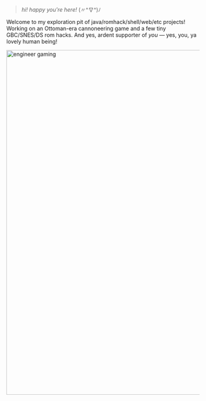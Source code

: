 > _hi! happy you're here!_ (〃^∇^)ﾉ 

Welcome to my exploration pit of java/romhack/shell/web/etc projects! Working on an Ottoman-era cannoneering game and a few tiny GBC/SNES/DS rom hacks. And yes, ardent supporter of _you_ — yes, you, ya lovely human being!
<p align:"center">
<img width="898" alt="engineer gaming" src="https://github.com/pocketrice/pocketrice/assets/79682953/3a448f09-89e0-490a-9afc-3807ce21804f">
</p>

